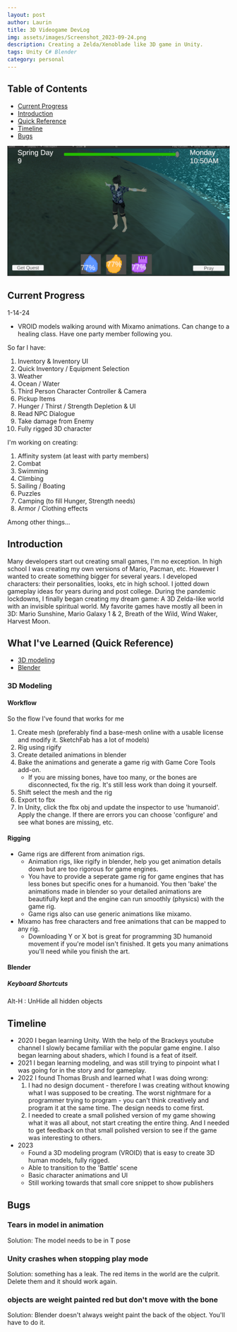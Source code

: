 ```yaml
---
layout: post
author: Laurin
title: 3D Videogame DevLog
img: assets/images/Screenshot_2023-09-24.png
description: Creating a Zelda/Xenoblade like 3D game in Unity. 
tags: Unity C# Blender
category: personal
---
```

## Table of Contents
* [Current Progress](#current-progress)
* [Introduction](#introduction)
* [Quick Reference](#what-ive-learned-quick-reference)
* [Timeline](#timeline)
* [Bugs](#bugs)


<center><img src="/assets/images/Screenshot_2023-09-24.png" alt="Blocky body with ref images" class="img-fluid" alt="Responsive image" /></center>

## Current Progress
1-14-24
* VROID models walking around with Mixamo animations. Can change to a healing class. Have one party member following you. 

So far I have: 
1. Inventory & Inventory UI 
2. Quick Inventory / Equipment Selection 
3. Weather
4. Ocean / Water 
5. Third Person Character Controller & Camera 
6. Pickup Items 
7. Hunger / Thirst / Strength Depletion & UI 
8. Read NPC Dialogue
9. Take damage from Enemy 
10. Fully rigged 3D character 

I'm working on creating: 
1. Affinity system (at least with party members)
2. Combat 
3. Swimming
4. Climbing 
5. Sailing / Boating 
6. Puzzles 
7. Camping (to fill Hunger, Strength needs)
8. Armor / Clothing effects 

Among other things...

## Introduction
Many developers start out creating small games, I'm no exception. In high school I was creating my own versions of Mario, Pacman, etc. However I wanted to create something bigger for several years. I developed characters: their personalities, looks, etc in high school. I jotted down gameplay ideas for years during and post college. During the pandemic lockdowns, I finally began creating my dream game: A 3D Zelda-like world with an invisible spiritual world. My favorite games have mostly all been in 3D: Mario Sunshine, Mario Galaxy 1 & 2, Breath of the Wild, Wind Waker, Harvest Moon. 

## What I've Learned (Quick Reference)
* [3D modeling](#3d-modeling)
* [Blender](#blender)

### 3D Modeling
#### Workflow 
So the flow I've found that works for me
1. Create mesh (preferably find a base-mesh online with a usable license and modify it. SketchFab has a lot of models)
1. Rig using rigify
1. Create detailed animations in blender
1. Bake the animations and generate a game rig with Game Core Tools add-on. 
    * If you are missing bones, have too many, or the bones are disconnected, fix the rig. It's still less work than doing it yourself. 
1. Shift select the mesh and the rig
1. Export to fbx
1. In Unity, click the fbx obj and update the inspector to use 'humanoid'. Apply the change. If there are errors you can choose 'configure' and see what bones are missing, etc. 

#### Rigging
* Game rigs are different from animation rigs. 
    * Animation rigs, like rigify in blender, help you get animation details down but are too rigorous for game engines. 
    * You have to provide a seperate game rig for game engines that has less bones but specific ones for a humanoid. You then 'bake' the animations made in blender so your detailed animations are beautifully kept and the engine can run smoothly (physics) with the game rig. 
    * Game rigs also can use generic animations like mixamo. 
* Mixamo has free characters and free animations that can be mapped to any rig. 
    * Downloading Y or X bot is great for programming 3D humanoid movement if you're model isn't finished. It gets you many animations you'll need while you finish the art. 

#### Blender 
##### Keyboard Shortcuts
Alt-H : UnHide all hidden objects

## Timeline
* 2020 I began learning Unity. With the help of the Brackeys youtube channel I slowly became familiar with the popular game engine. I also began learning about shaders, which I found is a feat of itself. 
* 2021 I began learning modeling, and was still trying to pinpoint what I was going for in the story and for gameplay. 
* 2022 I found Thomas Brush and learned what I was doing wrong: 
    1. I had no design document - therefore I was creating without knowing what I was supposed to be creating. The worst nightmare for a programmer trying to program - you can't think creatively and program it at the same time. The design needs to come first. 
    2. I needed to create a small polished version of my game showing what it was all about, not start creating the entire thing. And I needed to get feedback on that small polished version to see if the game was interesting to others. 
* 2023
    * Found a 3D modeling program (VROID) that is easy to create 3D human models, fully rigged. 
    * Able to transition to the 'Battle' scene 
    * Basic character animations and UI 
    * Still working towards that small core snippet to show publishers


## Bugs 
### Tears in model in animation
Solution: The model needs to be in T pose
### Unity crashes when stopping play mode
Solution: something has a leak. The red items in the world are the culprit. Delete them and it should work again. 
### objects are weight painted red but don't move with the bone
Solution: Blender doesn't always weight paint the back of the object. You'll have to do it. 